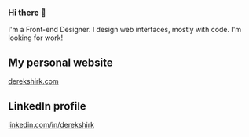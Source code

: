 ### Hi there 👋

I'm a Front-end Designer. I design web interfaces, mostly with code. I'm looking for work!

## My personal website

[derekshirk.com](https://derekshirk.com)

## LinkedIn profile

[linkedin.com/in/derekshirk](https://www.linkedin.com/in/derekshirk/)

<!--
**derekshirk/derekshirk** is a ✨ _special_ ✨ repository because its `README.md` (this file) appears on your GitHub profile.

Here are some ideas to get you started:

- 🔭 I’m currently working on ...
- 🌱 I’m currently learning ...
- 👯 I’m looking to collaborate on ...
- 🤔 I’m looking for help with ...
- 💬 Ask me about ...
- 📫 How to reach me: ...
- 😄 Pronouns: ...
- ⚡ Fun fact: ...
-->
